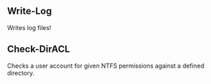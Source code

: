 Write-Log
---------
Writes log files!

Check-DirACL
----------------
Checks a user account for given NTFS permissions against a defined directory.


